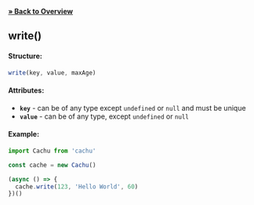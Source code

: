 [**» Back to Overview**](https://github.com/azurydev/cachu#features)

## write()

#### Structure:

```js
write(key, value, maxAge)
```

#### Attributes:

- **`key`** - can be of any type except `undefined` or `null` and must be unique
- **`value`** - can be of any type, except `undefined` or `null`
<!-- - **`maxAge`** - the maximum time in seconds the record should be queryable -->

#### Example:

```js
import Cachu from 'cachu'

const cache = new Cachu()

(async () => {
  cache.write(123, 'Hello World', 60)
})()
```